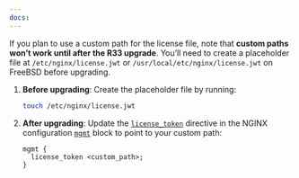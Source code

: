 ```yaml
---
docs:
---
```


If you plan to use a custom path for the license file, note that **custom paths won’t work until after the R33 upgrade**. You’ll need to create a placeholder file at `/etc/nginx/license.jwt` or `/usr/local/etc/nginx/license.jwt` on FreeBSD before upgrading.

1. **Before upgrading**: Create the placeholder file by running:

   ```bash
   touch /etc/nginx/license.jwt
   ```

2. **After upgrading**: Update the [`license_token`](https://nginx.org/en/docs/ngx_mgmt_module.html#license_token) directive in the NGINX configuration [`mgmt`](https://nginx.org/en/docs/ngx_mgmt_module.html) block to point to your custom path:

   ```nginx
   mgmt {
     license_token <custom_path>;
   }
   ```
